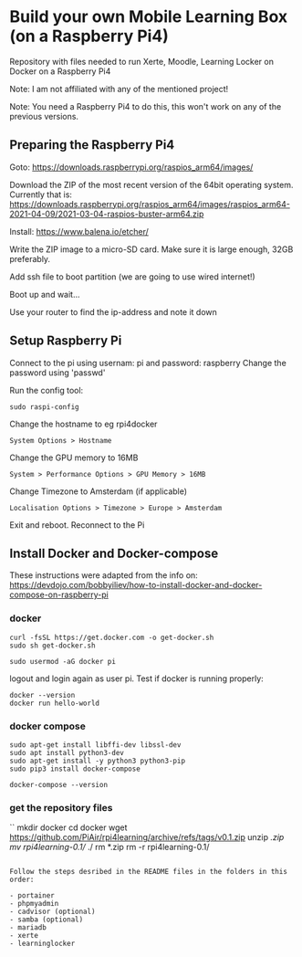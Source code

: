 # Build your own Mobile Learning Box (on a Raspberry Pi4)
Repository with files needed to run Xerte, Moodle, Learning Locker on Docker on a Raspberry Pi4

Note: I am not affiliated with any of the mentioned project!

Note: You need a Raspberry Pi4 to do this, this won't work on any of the previous versions.

## Preparing the Raspberry Pi4
Goto: https://downloads.raspberrypi.org/raspios_arm64/images/

Download the ZIP of the most recent version of the 64bit operating system. Currently that is:
https://downloads.raspberrypi.org/raspios_arm64/images/raspios_arm64-2021-04-09/2021-03-04-raspios-buster-arm64.zip

Install: https://www.balena.io/etcher/

Write the ZIP image to a micro-SD card. Make sure it is large enough, 32GB preferably.

Add ssh file to boot partition (we are going to use wired internet!)

Boot up and wait...

Use your router to find the ip-address and note it down

## Setup Raspberry Pi

Connect to the pi using usernam: pi and password: raspberry
Change the password using 'passwd'

Run the config tool:
```
sudo raspi-config
```

Change the hostname to eg rpi4docker
```
System Options > Hostname
```
Change the GPU memory to 16MB	
```
System > Performance Options > GPU Memory > 16MB
```
Change Timezone to Amsterdam (if applicable)
```
Localisation Options > Timezone > Europe > Amsterdam
```

Exit and reboot. Reconnect to the Pi

## Install Docker and Docker-compose

These instructions were adapted from the info on: https://devdojo.com/bobbyiliev/how-to-install-docker-and-docker-compose-on-raspberry-pi

### docker
```
curl -fsSL https://get.docker.com -o get-docker.sh
sudo sh get-docker.sh

sudo usermod -aG docker pi
```
logout and login again as user pi. Test if docker is running properly:
```
docker --version
docker run hello-world
```
### docker compose
```
sudo apt-get install libffi-dev libssl-dev
sudo apt install python3-dev
sudo apt-get install -y python3 python3-pip
sudo pip3 install docker-compose

docker-compose --version
```
### get the repository files
``
mkdir docker
cd docker
wget https://github.com/PiAir/rpi4learning/archive/refs/tags/v0.1.zip
unzip *.zip
mv rpi4learning-0.1/* ./
rm *.zip
rm -r rpi4learning-0.1/
```

Follow the steps desribed in the README files in the folders in this order:

- portainer
- phpmyadmin
- cadvisor (optional)
- samba (optional)
- mariadb
- xerte
- learninglocker

